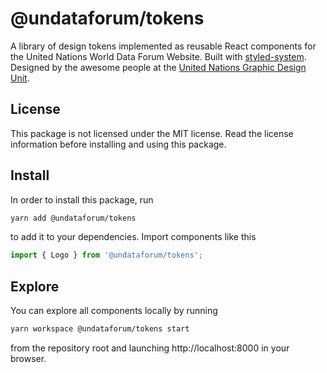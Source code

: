 # @undataforum/tokens

A library of design tokens implemented as reusable React components for the United Nations World Data Forum Website. Built with [styled-system](https://github.com/jxnblk/styled-system). Designed by the awesome people at the [United Nations Graphic Design Unit](https://www.behance.net/unitednations).

## License

This package is not licensed under the MIT license. Read the license information before installing and using this package.

## Install

In order to install this package, run

```bash
yarn add @undataforum/tokens
```

to add it to your dependencies. Import components like this

```jsx
import { Logo } from '@undataforum/tokens';
```

## Explore

You can explore all components locally by running

```bash
yarn workspace @undataforum/tokens start
```

from the repository root and launching http://localhost:8000 in your browser.
